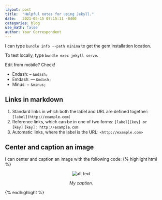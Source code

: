 ```yaml
---
layout: post
title:  "Helpful notes for using Jekyll."
date:   2021-05-15 07:15:11 -0400
categories: blog
use_math: false
author: Your Correspondent
---
```

I can type `bundle info --path minima` to get the gem installation location.

To test locally, type `bundle exec jekyll serve`.

Edit from mobile? Check!

* Endash: &ndash; `&ndash;`
* Emdash: &mdash; `&mdash;`
* Minus: &minus; `&minus;`

## Links in markdown
1. Standard links in which both the label and URL are defined together:
  `[label](http://example.com)`
1. Reference links, which can be in one of two forms:
  `[label][key] or [key]`
  `[key]: http://example.com`
1. Automatic links, where the label is the URL:
  `<http://example.com>`

## Center and caption an image
I can center and caption  an image with the following code:
{% highlight html %}
<figure class="align-center">
 <p align="center">
  <img src="/images/image_name.png" alt="alt text">
 </p>
 <figcaption>
  <p align="center">
   <i>My caption.</i>
  </p>
 </figcaption>
</figure> 
{% endhighlight %}


